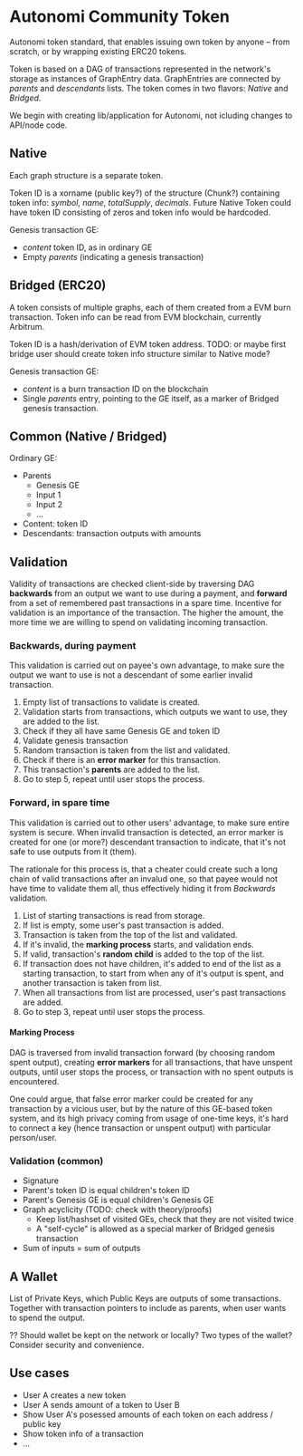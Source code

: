 # Autonomi Community Token

Autonomi token standard, that enables issuing own token by anyone – from scratch, or by wrapping existing ERC20 tokens.

Token is based on a DAG of transactions represented in the network's storage as instances of GraphEntry data. GraphEntries are connected by *parents* and *descendants* lists. The token comes in two flavors: *Native* and *Bridged*.

We begin with creating lib/application for Autonomi, not icluding changes to API/node code.

## Native

Each graph structure is a separate token.

Token ID is a xorname (public key?) of the structure (Chunk?) containing token info: *symbol*, *name*, *totalSupply*, *decimals*. Future Native Token could have token ID consisting of zeros and token info would be hardcoded.

Genesis transaction GE:
* *content* token ID, as in ordinary GE
* Empty *parents* (indicating a genesis transaction)

## Bridged (ERC20)

A token consists of multiple graphs, each of them created from a EVM burn transaction. Token info can be read from EVM blockchain, currently Arbitrum.

Token ID is a hash/derivation of EVM token address. TODO: or maybe first bridge user should create token info structure similar to Native mode?

Genesis transaction GE:
* *content* is a burn transaction ID on the blockchain
* Single *parents* entry, pointing to the GE itself, as a marker of Bridged genesis transaction.

## Common (Native / Bridged)

Ordinary GE:
* Parents
  * Genesis GE
  * Input 1
  * Input 2
  * ...
* Content: token ID
* Descendants: transaction outputs with amounts

## Validation

Validity of transactions are checked client-side by traversing DAG **backwards** from an output we want to use during a payment, and **forward** from a set of remembered past transactions in a spare time. Incentive for validation is an importance of the transaction. The higher the amount, the more time we are willing to spend on validating incoming transaction.

### Backwards, during payment

This validation is carried out on payee's own advantage, to make sure the output we want to use is not a descendant of some earlier invalid transaction.

1. Empty list of transactions to validate is created.
2. Validation starts from transactions, which outputs we want to use, they are added to the list.
3. Check if they all have same Genesis GE and token ID
4. Validate genesis transaction
5. Random transaction is taken from the list and validated.
6. Check if there is an **error marker** for this transaction.
7. This transaction's **parents** are added to the list.
8. Go to step 5, repeat until user stops the process.

### Forward, in spare time

This validation is carried out to other users' advantage, to make sure entire system is secure. When invalid transaction is detected, an error marker is created for one (or more?) descendant transaction to indicate, that it's not safe to use outputs from it (them).

The rationale for this process is, that a cheater could create such a long chain of valid transactions after an invalud one, so that payee would not have time to validate them all, thus effectively hiding it from *Backwards* validation.

1. List of starting transactions is read from storage.
2. If list is empty, some user's past transaction is added.
3. Transaction is taken from the top of the list and validated.
4. If it's invalid, the **marking process** starts, and validation ends.
5. If valid, transaction's **random child** is added to the top of the list.
6. If transaction does not have children, it's added to end of the list as a starting transaction, to start from when any of it's output is spent, and another transaction is taken from list.
7. When all transactions from list are processed, user's past transactions are added.
8. Go to step 3, repeat until user stops the process.

#### Marking Process

DAG is traversed from invalid transaction forward (by choosing random spent output), creating **error markers** for all transactions, that have unspent outputs, until user stops the process, or transaction with no spent outputs is encountered.

One could argue, that false error marker could be created for any transaction by a vicious user, but by the nature of this GE-based token system, and its high privacy coming from usage of one-time keys, it's hard to connect a key (hence transaction or unspent output) with particular person/user.


### Validation (common)

* Signature
* Parent's token ID is equal children's token ID
* Parent's Genesis GE is equal children's Genesis GE
* Graph acyclicity (TODO: check with theory/proofs)
  * Keep list/hashset of visited GEs, check that they are not visited twice
  * A "self-cycle" is allowed as a special marker of Bridged genesis transaction
* Sum of inputs = sum of outputs


## A Wallet

List of Private Keys, which Public Keys are outputs of some transactions. Together with transaction pointers to include as parents, when user wants to spend the output.

?? Should wallet be kept on the network or locally? Two types of the wallet? Consider security and convenience.

## Use cases

* User A creates a new token
* User A sends amount of a token to User B
* Show User A's posessed amounts of each token on each address / public key
* Show token info of a transaction
* ...
